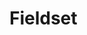 # Fieldset


<Playground>
  <template>
    <p-fieldset-wrapper label="Some label">
      <p-text-field-wrapper label="Some label">
        <input type="text" name="some-name"/>
      </p-text-field-wrapper>
    </p-fieldset-wrapper>
  </template>
</Playground>

<script lang="ts">
  import { Component, Vue } from 'vue-property-decorator';
  
  @Component
  export default class PlaygroundFieldsetWrapper extends Vue {}
</script>